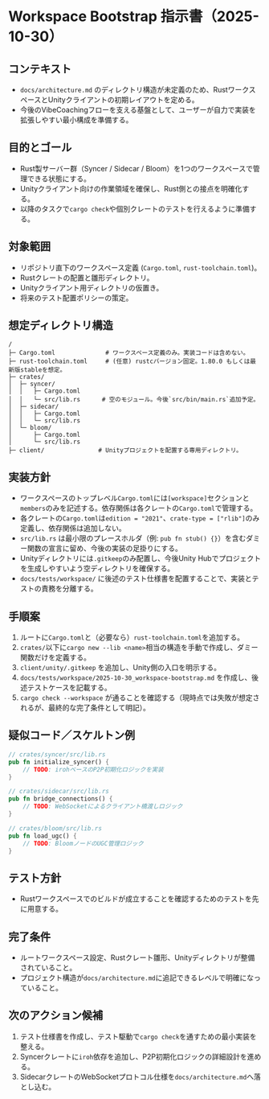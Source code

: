 # Workspace Bootstrap 指示書（2025-10-30）

## コンテキスト
- `docs/architecture.md` のディレクトリ構造が未定義のため、RustワークスペースとUnityクライアントの初期レイアウトを定める。
- 今後のVibeCoachingフローを支える基盤として、ユーザーが自力で実装を拡張しやすい最小構成を準備する。

## 目的とゴール
- Rust製サーバー群（Syncer / Sidecar / Bloom）を1つのワークスペースで管理できる状態にする。
- Unityクライアント向けの作業領域を確保し、Rust側との接点を明確化する。
- 以降のタスクで`cargo check`や個別クレートのテストを行えるように準備する。

## 対象範囲
- リポジトリ直下のワークスペース定義 (`Cargo.toml`, `rust-toolchain.toml`)。
- Rustクレートの配置と雛形ディレクトリ。
- Unityクライアント用ディレクトリの仮置き。
- 将来のテスト配置ポリシーの策定。

## 想定ディレクトリ構造
```
/
├─ Cargo.toml              # ワークスペース定義のみ。実装コードは含めない。
├─ rust-toolchain.toml     # (任意) rustcバージョン固定。1.80.0 もしくは最新版stableを想定。
├─ crates/
│  ├─ syncer/
│  │   ├─ Cargo.toml
│  │   └─ src/lib.rs      # 空のモジュール。今後`src/bin/main.rs`追加予定。
│  ├─ sidecar/
│  │   ├─ Cargo.toml
│  │   └─ src/lib.rs
│  └─ bloom/
│      ├─ Cargo.toml
│      └─ src/lib.rs
├─ client/               # Unityプロジェクトを配置する専用ディレクトリ。
```

## 実装方針
- ワークスペースのトップレベル`Cargo.toml`には`[workspace]`セクションと`members`のみを記述する。依存関係は各クレートの`Cargo.toml`で管理する。
- 各クレートの`Cargo.toml`は`edition = "2021"`、`crate-type = ["rlib"]`のみ定義し、依存関係は追加しない。
- `src/lib.rs` は最小限のプレースホルダ（例: `pub fn stub() {}`）を含むダミー関数の宣言に留め、今後の実装の足掛りにする。
- Unityディレクトリには`.gitkeep`のみ配置し、今後Unity Hubでプロジェクトを生成しやすいよう空ディレクトリを確保する。
- `docs/tests/workspace/` に後述のテスト仕様書を配置することで、実装とテストの責務を分離する。

## 手順案
1. ルートに`Cargo.toml`と（必要なら）`rust-toolchain.toml`を追加する。
2. `crates/`以下に`cargo new --lib <name>`相当の構造を手動で作成し、ダミー関数だけを定義する。
3. `client/unity/.gitkeep` を追加し、Unity側の入口を明示する。
4. `docs/tests/workspace/2025-10-30_workspace-bootstrap.md` を作成し、後述テストケースを記載する。
5. `cargo check --workspace` が通ることを確認する（現時点では失敗が想定されるが、最終的な完了条件として明記）。

## 疑似コード／スケルトン例
```rust
// crates/syncer/src/lib.rs
pub fn initialize_syncer() {
    // TODO: irohベースのP2P初期化ロジックを実装
}

// crates/sidecar/src/lib.rs
pub fn bridge_connections() {
    // TODO: WebSocketによるクライアント橋渡しロジック
}

// crates/bloom/src/lib.rs
pub fn load_ugc() {
    // TODO: BloomノードのUGC管理ロジック
}
```

## テスト方針
- Rustワークスペースでのビルドが成立することを確認するためのテストを先に用意する。

## 完了条件
- ルートワークスペース設定、Rustクレート雛形、Unityディレクトリが整備されていること。
- プロジェクト構造が`docs/architecture.md`に追記できるレベルで明確になっていること。

## 次のアクション候補
1. テスト仕様書を作成し、テスト駆動で`cargo check`を通すための最小実装を整える。
2. Syncerクレートに`iroh`依存を追加し、P2P初期化ロジックの詳細設計を進める。
3. SidecarクレートのWebSocketプロトコル仕様を`docs/architecture.md`へ落とし込む。
